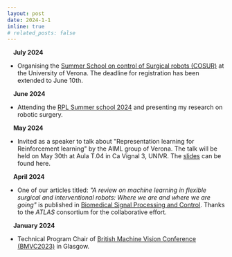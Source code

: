 ```yaml
---
layout: post
date: 2024-1-1
inline: true
# related_posts: false
---
```

&emsp;**July 2024** 
- Organising the [Summer School on control of Surgical robots (COSUR)](https://metropolis.scienze.univr.it/cosur-2024/) at the University of Verona. The deadline for registration has been extended to June 10th. 

&emsp;**June 2024** 
- Attending the [RPL Summer school 2024](https://summer-school.rpl.eecs.kth.se/) and presenting my research on robotic surgery.

&emsp;**May 2024** 
- Invited as a speaker to talk about "Representation learning for Reinforcement learning" by the AIML group of Verona. The talk will be held on May 30th at Aula T.04 in Ca Vignal 3, UNIVR. The [slides](https://github.com/Ameyapores/Ameyapores.github.io/blob/master/assets/pdf/RL_for_RL_compressed.pdf) can be found here.

&emsp;**April 2024** 
- One of our articles titled: *"A review on machine learning in flexible surgical and interventional robots: Where we are and where we are going"* is published in [Biomedical Signal Processing and Control](https://www.sciencedirect.com/science/article/pii/S1746809424002374). Thanks to the *ATLAS* consortium for the collaborative effort.

&emsp;**January 2024** 
- Technical Program Chair of [British Machine Vision Conference (BMVC2023)](https://bmvc2024.org/) in Glasgow.